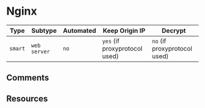 # Nginx

| Type    | Subtype      | Automated | Keep Origin IP                | Decrypt                      |
| ------- | ------------ | --------- | ----------------------------- | ---------------------------- |
| `smart` | `web server` | `no`      | `yes` (if proxyprotocol used) | `no` (if proxyprotocol used) |

## Comments

## Resources
